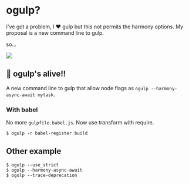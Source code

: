 # ogulp?

I've got a problem, I ❤ gulp but this not permits the harmony options. My proposal is a new command line to gulp.

so...

![](http://media2.giphy.com/media/hvSw8Nh3pGXio/giphy.gif)

## 🎉 ogulp's alive!!

A new command line to gulp that allow node flags as `ogulp --harmony-async-await mytask`.

### With babel
No more `gulpfile.babel.js`. Now use transform with require.

    $ ogulp -r babel-register build

## Other example

    $ ogulp --use_strict
    $ ogulp --harmony-async-await
    $ ogulp --trace-deprecation


